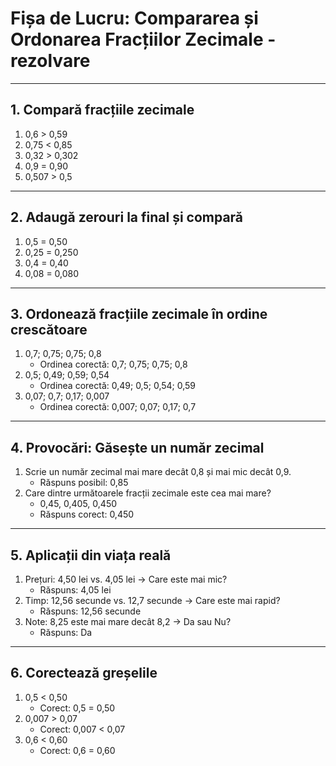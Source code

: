 # **Fișa de Lucru: Compararea și Ordonarea Fracțiilor Zecimale** - rezolvare

------

## 1. **Compară fracțiile zecimale**

1. 0,6 > 0,59
2. 0,75 < 0,85
3. 0,32 > 0,302
4. 0,9 = 0,90
5. 0,507 > 0,5

------

## 2. **Adaugă zerouri la final și compară**

1. 0,5 = 0,50
2. 0,25 = 0,250
3. 0,4 = 0,40
4. 0,08 = 0,080

------

## 3. **Ordonează fracțiile zecimale în ordine crescătoare**

1. 0,7; 0,75; 0,75; 0,8
   - Ordinea corectă: 0,7; 0,75; 0,75; 0,8
2. 0,5; 0,49; 0,59; 0,54
   - Ordinea corectă: 0,49; 0,5; 0,54; 0,59
3. 0,07; 0,7; 0,17; 0,007
   - Ordinea corectă: 0,007; 0,07; 0,17; 0,7

------

## 4. **Provocări: Găsește un număr zecimal**

1. Scrie un număr zecimal mai mare decât 0,8 și mai mic decât 0,9.
   - Răspuns posibil: 0,85
2. Care dintre următoarele fracții zecimale este cea mai mare?
   - 0,45, 0,405, 0,450
   - Răspuns corect: 0,450

------

## 5. **Aplicații din viața reală**

1. Prețuri: 4,50 lei vs. 4,05 lei → Care este mai mic?
   - Răspuns: 4,05 lei
2. Timp: 12,56 secunde vs. 12,7 secunde → Care este mai rapid?
   - Răspuns: 12,56 secunde
3. Note: 8,25 este mai mare decât 8,2 → Da sau Nu?
   - Răspuns: Da

------

## 6. **Corectează greșelile**

1. 0,5 < 0,50
   - Corect: 0,5 = 0,50
2. 0,007 > 0,07
   - Corect: 0,007 < 0,07
3. 0,6 < 0,60
   - Corect: 0,6 = 0,60



